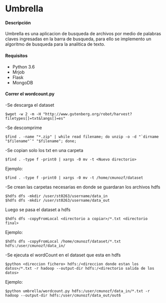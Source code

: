 Umbrella
==========
#### Descripción

Umbrella es una aplicacion de busqueda de archivos por medio de palabras claves ingresadas en la barra de busqueda,
para ello se implemento un algoritmo de busqueda para la analitica de texto.

#### Requisitos 
* Python 3.6
* Mrjob
* Flask 
* MongoDB

#### Correr el wordcount.py
-Se descarga el dataset
```
$wget -w 2 -m -H "http://www.gutenberg.org/robot/harvest?filetypes[]=txt&langs[]=es"
```

-Se descomprime
```
$find . -name "*.zip" | while read filename; do unzip -o -d "`dirname "$filename"`" "$filename"; done; 
```

-Se copian solo los txt en una carpeta
```
$find . -type f -print0 | xargs -0 mv -t <Nuevo directorio>
```
Ejemplo:
```
$find . -type f -print0 | xargs -0 mv -t /home/cmunozf/dataset
```

-Se crean las carpetas necesarias en donde se guardaran los archivos hdfs
```
$hdfs dfs -mkdir /user/st0263/username/data_in
$hdfs dfs -mkdir /user/st0263/username/data_out
```

Luego se pasa el dataset a hdfs 
```
$hdfs dfs -copyFromLocal <directorio a copiar>/*.txt <directorio final>
```
Ejemplo:
```
$hdfs dfs -copyFromLocal /home/cmunozf/dataset/*.txt hdfs:/user/cmunozf/data_in/
```

-Se ejecuta el wordCount en el dataset que esta en hdfs
```
$python <direccion fichero> hdfs:/<direccion donde estan los datos>/*.txt -r hadoop --output-dir hdfs:/<directorio salida de los datos>
```
Ejemplo:
```
$python umbrella/wordcount.py hdfs:/user/cmunozf/data_in/*.txt -r hadoop --output-dir hdfs:/user/cmunozf/data_out/out6
```
